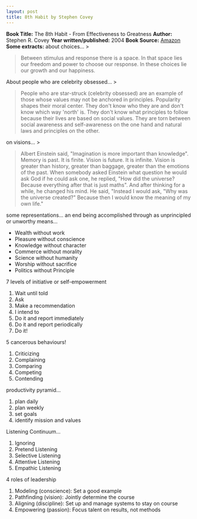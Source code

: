 ```yaml
---
layout: post
title: 8th Habit by Stephen Covey
---
```


**Book Title:** The 8th Habit - From Effectiveness to Greatness **Author:** Stephen R. Covey **Year written/published:** 2004 **Book Source:** [Amazon](http://amazon.com/s/ref=nb_ss_gw/103-7222280-8876611?url=search-alias%3Daps&field-keywords=8th+habit+covey) **Some extracts:** about choices... >  

> Between stimulus and response there is a space. In that space lies our freedom and power to choose our response. In these choices lie our growth and our happiness.

About people who are celebrity obsessed... >  

> People who are star-struck (celebrity obsessed) are an example of those whose values may not be anchored in principles. Popularity shapes their moral center. They don't know who they are and don't know which way 'north' is. They don't know what principles to follow because their lives are based on social values. They are torn between social awareness and self-awareness on the one hand and natural laws and principles on the other.

on visions... >  

> Albert Einstein said, "Imagination is more important than knowledge". Memory is past. It is finite. Vision is future. It is infinite. Vision is greater than history, greater than baggage, greater than the emotions of the past. When somebody asked Einstein what question he would ask God if he could ask one, he replied, "How did the universe? Because everything after that is just maths". And after thinking for a while, he changed his mind. He said, "Instead I would ask, "Why was the universe created?" Because then I would know the meaning of my own life."

some representations... an end being accomplished through as unprincipled or unworthy means...
- Wealth without work
- Pleasure without conscience
- Knowledge without character
- Commerce without morality
- Science without humanity
- Worship without sacrifice
- Politics without Principle

7 levels of initiative or self-empowerment
1. Wait until told
2. Ask
3. Make a recommendation
4. I intend to
5. Do it and report immediately
6. Do it and report periodically
7. Do it!

5 cancerous behaviours!
1. Criticizing
2. Complaining
3. Comparing
4. Competing
5. Contending

productivity pyramid...
1. plan daily
2. plan weekly
3. set goals
4. identify mission and values

Listening Continuum...
1. Ignoring
2. Pretend Listening
3. Selective Listening
4. Attentive Listening
5. Empathic Listening

4 roles of leadership
1. Modeling (conscience): Set a good example
2. Pathfinding (vision): Jointly determine the course
3. Aligning (discipline): Set up and manage systems to stay on course
4. Empowering (passion): Focus talent on results, not methods
